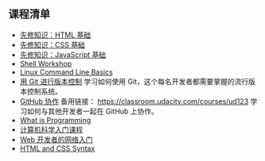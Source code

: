 ## 课程清单

- [先修知识：HTML 基础](https://classroom.udacity.com/nanodegrees/nd0011-cn/parts/37bd9f3b-9fd2-49a1-9743-9fe227c59ccc)
- [先修知识：CSS 基础](https://classroom.udacity.com/nanodegrees/nd0011-cn/parts/9edd0a90-da62-438d-a898-0b66ed9f8efa)
- [先修知识：JavaScript 基础](https://classroom.udacity.com/nanodegrees/nd0011-cn/parts/912d73e9-5591-44db-9b8a-340faf1376e4)
- [Shell Workshop](https://classroom.udacity.com/courses/ud206)
- [Linux Command Line Basics](https://www.udacity.com/course/linux-command-line-basics--ud595)
- [用 Git 进行版本控制](https://cn.udacity.com/course/version-control-with-git--ud123)
学习如何使用 Git，这个每名开发者都需要掌握的流行版本控制系统。
- [GitHub 协作](https://cn.udacity.com/course/github-collaboration--ud456)
备用链接： https://classroom.udacity.com/courses/ud123
学习如何与其他开发者一起在 GitHub 上协作。
- [What is Programming](https://classroom.udacity.com/courses/ud994)
- [计算机科学入门课程](https://www.udacity.com/course/intro-to-computer-science--cs101)
- [Web 开发者的网络入门](https://cn.udacity.com/course/networking-for-web-developers--ud256)
- [HTML and CSS Syntax](https://cn.udacity.com/course/html-and-css-syntax--ud001)


<!--stackedit_data:
eyJoaXN0b3J5IjpbLTExMTg2Njc1ODRdfQ==
-->